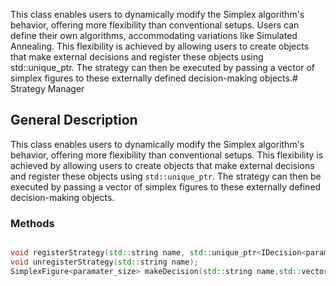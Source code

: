 This class enables users to dynamically modify the Simplex algorithm's behavior, offering more flexibility than conventional setups. Users can define their own algorithms, accommodating variations like Simulated Annealing. This flexibility is achieved by allowing users to create objects that make external decisions and register these objects using std::unique_ptr. The strategy can then be executed by passing a vector of simplex figures to these externally defined decision-making objects.# Strategy Manager

## General Description

This class enables users to dynamically modify the Simplex algorithm's behavior, offering more flexibility than conventional setups. This flexibility is achieved by allowing users to create objects that make external decisions and register these objects using `std::unique_ptr`. The strategy can then be executed by passing a vector of simplex figures to these externally defined decision-making objects.

### Methods

```cpp

void registerStrategy(std::string name, std::unique_ptr<IDecision<parameter_size>> strategy);
void unregisterStrategy(std::string name);
SimplexFigure<paramater_size> makeDecision(std::string name,std::vector<SimplexFigure<parameter_size>>) throw(NoAvailableStrategyException);
```
